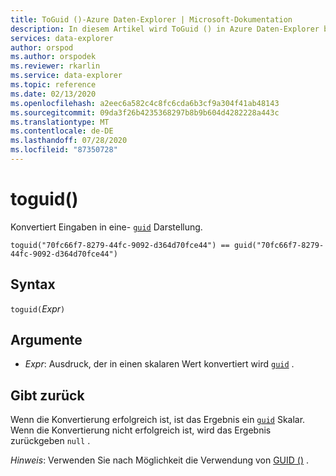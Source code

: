 ```yaml
---
title: ToGuid ()-Azure Daten-Explorer | Microsoft-Dokumentation
description: In diesem Artikel wird ToGuid () in Azure Daten-Explorer beschrieben.
services: data-explorer
author: orspod
ms.author: orspodek
ms.reviewer: rkarlin
ms.service: data-explorer
ms.topic: reference
ms.date: 02/13/2020
ms.openlocfilehash: a2eec6a582c4c8fc6cda6b3cf9a304f41ab48143
ms.sourcegitcommit: 09da3f26b4235368297b8b9b604d4282228a443c
ms.translationtype: MT
ms.contentlocale: de-DE
ms.lasthandoff: 07/28/2020
ms.locfileid: "87350728"
---
```

# <a name="toguid"></a>toguid()

Konvertiert Eingaben in eine- [`guid`](./scalar-data-types/guid.md) Darstellung.

```kusto
toguid("70fc66f7-8279-44fc-9092-d364d70fce44") == guid("70fc66f7-8279-44fc-9092-d364d70fce44")
```

## <a name="syntax"></a>Syntax

`toguid(`*Expr*`)`

## <a name="arguments"></a>Argumente

* *Expr*: Ausdruck, der in einen skalaren Wert konvertiert wird [`guid`](./scalar-data-types/guid.md) . 

## <a name="returns"></a>Gibt zurück

Wenn die Konvertierung erfolgreich ist, ist das Ergebnis ein [`guid`](./scalar-data-types/guid.md) Skalar.
Wenn die Konvertierung nicht erfolgreich ist, wird das Ergebnis zurückgeben `null` .

*Hinweis*: Verwenden Sie nach Möglichkeit die Verwendung von [GUID ()](./scalar-data-types/guid.md) .